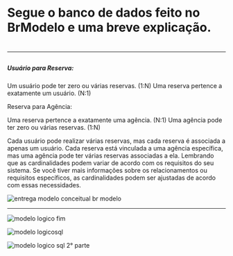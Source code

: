 <h1 >Segue o banco de dados feito no BrModelo e uma breve explicação. <h1/>
<hr>
<h5> Usuário para Reserva:</h5>
 <p>

Um usuário pode ter zero ou várias reservas. (1:N)
Uma reserva pertence a exatamente um usuário. (N:1)

Reserva para Agência:

Uma reserva pertence a exatamente uma agência. (N:1)
Uma agência pode ter zero ou várias reservas. (1:N)


Cada usuário pode realizar várias reservas, mas cada reserva é associada a apenas um usuário.
Cada reserva está vinculada a uma agência específica, mas uma agência pode ter várias reservas associadas a ela.
Lembrando que as cardinalidades podem variar de acordo com os requisitos do seu sistema. Se você tiver mais informações sobre os relacionamentos ou requisitos específicos, as cardinalidades podem ser ajustadas de acordo com essas necessidades.
 </p>

![entrega modelo conceitual br modelo](https://github.com/Renatodavid/recode-pro/assets/106851081/f2f99353-f8e5-4170-976f-10199cd009a0)
<hr>

![modelo logico fim](https://github.com/Renatodavid/recode-pro/assets/106851081/c090ed62-7dec-4c14-a5b6-197cf354bcc1)

![modelo logicosql](https://github.com/Renatodavid/recode-pro/assets/106851081/b5845c78-adc6-4ac8-9618-bb65080fdf18)

![modelo logico sql 2° parte](https://github.com/Renatodavid/recode-pro/assets/106851081/7e3b6ca3-dc31-4dbd-8da7-fb0d35452bf8)
